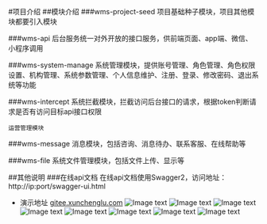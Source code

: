 #项目介绍
##模块介绍
###wms-project-seed
    项目基础种子模块，项目其他模块都要引入模块

###wms-api
    后台服务统一对外开放的接口服务，供前端页面、app端、微信、小程序调用
 
###wms-system-manage
    系统管理模块，提供账号管理、角色管理、角色权限设置、机构管理、系统参数管理、个人信息维护、注册、登录、修改密码、退出系统等功能

###wms-intercept
    系统拦截模块，拦截访问后台接口的请求，根据token判断请求是否有访问目标api接口权限

 
    运营管理模块

###wms-message
    消息模块，包括咨询、消息待办、联系客服、在线帮助等 

###wms-file
    系统文件管理模块，包括文件上传、显示等

##其他说明
###在线api文档
    在线api文档使用Swagger2，访问地址：http://ip:port/swagger-ui.html
    
    
 * 演示地址   [gitee.xunchenglu.com](gitee.xunchenglu.com)
![Image text](http://m.qpic.cn/psb?/V107gZUo3mlEnY/BIyiyh20yzuSBNUHw8GVrOALvVF2ywbUM4YhN8AbNZk!/b/dDQBAAAAAAAA&bo=ewezAwAAAAADB.4!&rf=viewer_4)
![Image text](http://m.qpic.cn/psb?/V107gZUo3mlEnY/aqXYX0N0Ktr7Zq.jpa0vKSFNHcxpthYn7sgRQ5l12R8!/b/dFMBAAAAAAAA&bo=ewezAwAAAAADF*4!&rf=viewer_4)
![Image text](http://m.qpic.cn/psb?/V107gZUo3mlEnY/G8cblGWbHvV4KSs*pk9nnFmjAu5JVLzmG4jMyFp616s!/b/dFoAAAAAAAAA&bo=ewezAwAAAAADF*4!&rf=viewer_4)
![Image text](http://m.qpic.cn/psb?/V107gZUo3mlEnY/AVZP7pzf*wp1bRo9weyAtH3oyhsrzBRsrdh2DM5ZA1g!/b/dFMBAAAAAAAA&bo=ewezAwAAAAADF*4!&rf=viewer_4)
![Image text](http://m.qpic.cn/psb?/V107gZUo3mlEnY/WpG.Af7VugjOInhOprAmNWCfuAff**t3StedZHr0AnE!/b/dEcBAAAAAAAA&bo=ewezAwAAAAADJ84!&rf=viewer_4)
![Image text](http://m.qpic.cn/psb?/V107gZUo3mlEnY/CpZfqfBX5ItH2EU.oHsTagYkUppoTRYDMvQm7d*b92A!/b/dDYBAAAAAAAA&bo=KgEUAgAAAAADFw8!&rf=viewer_4)
![Image text](http://m.qpic.cn/psb?/V107gZUo3mlEnY/MQ2YX6RgX8N3i6j3.Gp9Oe73bTEbpdewMRKifz0v9u8!/b/dFIBAAAAAAAA&bo=JwETAgAAAAADFwU!&rf=viewer_4)
![Image text](http://m.qpic.cn/psb?/V107gZUo3mlEnY/w*WfJ3iC5Y7DLrY0WtiunN32xoJUH5*0CpdwYiBKk9c!/b/dDcBAAAAAAAA&bo=LAEVAgAAAAADFwg!&rf=viewer_4)